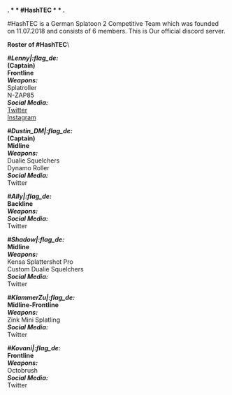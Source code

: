 **. * * #HashTEC * * .**

#HashTEC is a German Splatoon 2 Competitive Team which was founded on 11.07.2018 and consists of 6 members. This is Our official discord server.

**Roster of #HashTEC**\

__*#Lenny|:flag_de:*__\
**(Captain)**\
**Frontline**\
__*Weapons:*__\
Splatroller\
N-ZAP85\
__*Social Media:*__\
[Twitter](http://www.twitter.com/squidboy_lenny)\
[Instagram](http://www.instagram.com/_ht_lenny)

__*#Dustin_DM|:flag_de:*__\
**(Captain)**\
**Midline**\
__*Weapons:*__\
Dualie Squelchers\
Dynamo Roller\
__*Social Media:*__\
Twitter

__*#Ally|:flag_de:*__\
**Backline**\
__*Weapons:*__\
__*Social Media:*__\
Twitter

__*#Shadow|:flag_de:*__\
**Midline**\
__*Weapons:*__\
Kensa Splattershot Pro\
Custom Dualie Squelchers\
__*Social Media:*__\
Twitter

__*#KlammerZu|:flag_de:*__\
**Midline-Frontline**\
__*Weapons:*__\
Zink Mini Splatling\
__*Social Media:*__\
Twitter

__*#Kovani|:flag_de:*__\
**Frontline**\
__*Weapons:*__\
Octobrush\
__*Social Media:*__\
Twitter
